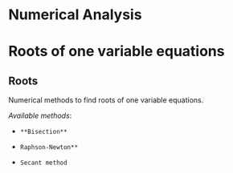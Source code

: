 Numerical Analysis
=======

# Roots of one variable equations  #

Roots
-----------


Numerical methods to find roots of one variable equations.

_Available methods_:

* ` **Bisection** `

* `Raphson-Newton**`

* `Secant method`


